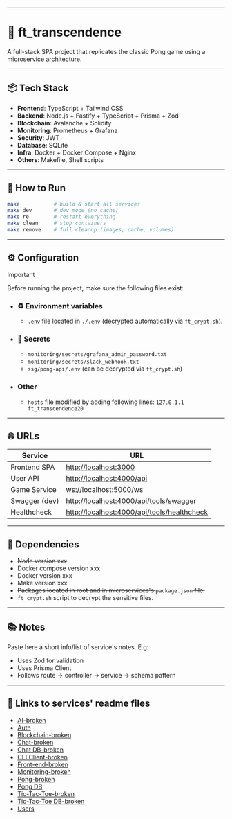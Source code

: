 
---
# 🏓 ft_transcendence

A full-stack SPA project that replicates the classic Pong game using a microservice architecture.

---
## 📦 Tech Stack

- **Frontend**: TypeScript + Tailwind CSS
- **Backend**: Node.js + Fastify + TypeScript + Prisma + Zod
- **Blockchain**: Avalanche + Solidity
- **Monitoring**: Prometheus + Grafana
- **Security**: JWT
- **Database**: SQLite
- **Infra**: Docker + Docker Compose + Nginx
- **Others**: Makefile, Shell scripts

---
## 🚀 How to Run

```bash
make           # build & start all services
make dev       # dev mode (no cache)
make re        # restart everything
make clean     # stop containers
make remove    # full cleanup (images, cache, volumes)
```

---
## ⚙️ Configuration

> [!IMPORTANT]
> Before running the project, make sure the following files exist:
>
> - ### ♻️ Environment variables
>	- `.env` file located in `./.env` (decrypted automatically via `ft_crypt.sh`).
>
> - ### 🔐 Secrets
>	- `monitoring/secrets/grafana_admin_password.txt`
>	- `monitoring/secrets/slack_webhook.txt`
>	- `ssg/pong-api/.env` (can be decrypted via `ft_crypt.sh`)
>
> - ### Other
>	- `hosts` file modified by adding following lines: `127.0.1.1	ft_transcendence20`

---
## 🌐 URLs

| Service       | URL                                                                                        |
| ------------- | ------------------------------------------------------------------------------------------ |
| Frontend SPA  | [http://localhost:3000](http://localhost:3000/)                                            |
| User API      | [http://localhost:4000/api](http://localhost:4000/api)                                     |
| Game Service  | ws://localhost:5000/ws                                                                     |
| Swagger (dev) | [http://localhost:4000/api/tools/swagger](http://localhost:4000/api/tools/swagger)         |
| Healthcheck   | [http://localhost:4000/api/tools/healthcheck](http://localhost:4000/api/tools/healthcheck) |

---
## 🧩 Dependencies

- ~~Node version xxx~~
- Docker compose version xxx
- Docker version xxx
- Make version xxx
- ~~Packages located in root and in microservices's `package.json` file.~~
- `ft_crypt.sh` script to decrypt the sensitive files.

---
## 📚 Notes

Paste here a short info/list of service's notes.
E.g:
- Uses Zod for validation
- Uses Prisma Client
- Follows route -> controller → service → schema pattern

---
## 🔗 Links to services' readme files

- [AI-broken](/microservices/ai/README.md)
- [Auth](/microservices/auth/README.md)
- [Blockchain-broken](/microservices/blockchain/README.md)
- [Chat-broken](/microservices/chat_api/README.md)
- [Chat DB-broken](/microservices/chat_db/README.md)
- [CLI Client-broken](/microservices/cli_client/README.md)
- [Front-end-broken](/microservices/frontend/README.md)
- [Monitoring-broken](/microservices/monitoring/README.md)
- [Pong-broken](/microservices/pong/README.md)
- [Pong DB](/microservices/pong_db/README.md)
- [Tic-Tac-Toe-broken](/microservices/tictactoe_api/README.md)
- [Tic-Tac-Toe DB-broken](/microservices/tictactoe_db/README.md)
- [Users](/microservices/users/README.md)
